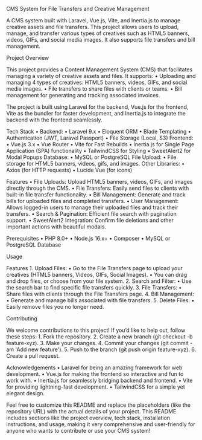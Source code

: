 CMS System for File Transfers and Creative Management

A CMS system built with Laravel, Vue.js, Vite, and Inertia.js to manage creative assets and file transfers. This project allows users to upload, manage, and transfer various types of creatives such as HTML5 banners, videos, GIFs, and social media images. It also supports file transfers and bill management.

Project Overview

This project provides a Content Management System (CMS) that facilitates managing a variety of creative assets and files. It supports:
	•	Uploading and managing 4 types of creatives: HTML5 banners, videos, GIFs, and social media images.
	•	File transfers to share files with clients or teams.
	•	Bill management for generating and tracking associated invoices.

The project is built using Laravel for the backend, Vue.js for the frontend, Vite as the bundler for faster development, and Inertia.js to integrate the backend with the frontend seamlessly.

Tech Stack
	•	Backend:
	•	Laravel 9.x
	•	Eloquent ORM
	•	Blade Templating
	•	Authentication (JWT, Laravel Passport)
	•	File Storage (Local, S3)
	Frontend:
	•	Vue.js 3.x
	•	Vue Router
	•	Vite for Fast Rebuilds
	•	Inertia.js for Single Page Application (SPA) functionality
	•	TailwindCSS for Styling
	•	SweetAlert2 for Modal Popups
	Database:
	•	MySQL or PostgreSQL
	File Upload:
	•	File storage for HTML5 banners, videos, gifs, and images.
	Other Libraries:
	•	Axios (for HTTP requests)
	•	Lucide Vue (for icons)
 
Features
	•	File Uploads: Upload HTML5 banners, videos, GIFs, and images directly through the CMS.
	•	File Transfers: Easily send files to clients with built-in file transfer functionality.
	•	Bill Management: Generate and track bills for uploaded files and completed transfers.
	•	User Management: Allows logged-in users to manage their uploaded files and track their transfers.
	•	Search & Pagination: Efficient file search with pagination support.
	•	SweetAlert2 Integration: Confirm file deletions and other important actions with beautiful modals.

 Prerequisites
	•	PHP 8.0+
	•	Node.js 16.x+
	•	Composer
	•	MySQL or PostgreSQL Database

Usage

Features
	1.	Upload Files:
	•	Go to the File Transfers page to upload your creatives (HTML5 banners, Videos, GIFs, Social Images).
	•	You can drag and drop files, or choose from your file system.
	2.	Search and Filter:
	•	Use the search bar to find specific file transfers quickly.
	3.	File Transfers:
	•	Share files with clients through the File Transfers page.
	4.	Bill Management:
	•	Generate and manage bills associated with file transfers.
	5.	Delete Files:
	•	Easily remove files you no longer need.

Contributing

We welcome contributions to this project! If you’d like to help out, follow these steps:
	1.	Fork the repository.
	2.	Create a new branch (git checkout -b feature-xyz).
	3.	Make your changes.
	4.	Commit your changes (git commit -am 'Add new feature').
	5.	Push to the branch (git push origin feature-xyz).
	6.	Create a pull request.

Acknowledgements
	•	Laravel for being an amazing framework for web development.
	•	Vue.js for making the frontend so interactive and fun to work with.
	•	Inertia.js for seamlessly bridging backend and frontend.
	•	Vite for providing lightning-fast development.
	•	TailwindCSS for a simple yet elegant design.

Feel free to customize this README and replace the placeholders (like the repository URL) with the actual details of your project. This README includes sections like the project overview, tech stack, installation instructions, and usage, making it very comprehensive and user-friendly for anyone who wants to contribute or use your CMS system!
